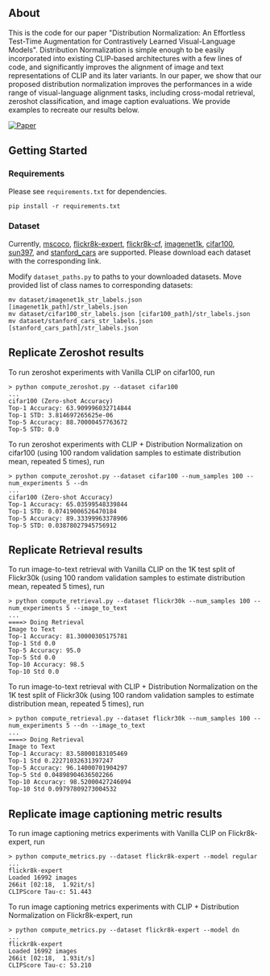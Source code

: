## About
This is the code for our paper "Distribution Normalization: An Effortless Test-Time Augmentation for Contrastively Learned Visual-Language Models". Distribution Normalization is simple enough to be easily incorporated into existing CLIP-based architectures with a few lines of code, and significantly improves the alignment of image and text representations of CLIP and its later variants. In our paper, we show that our proposed distribution normalization improves the performances in a wide range of visual-language alignment tasks, including cross-modal retrieval, zeroshot classification, and image caption evaluations. We provide examples to recreate our results below.

[![Paper](https://img.shields.io/badge/paper-2302.11084-B31B1B.svg?style=for-the-badge&logo=arxiv)](https://arxiv.org/abs/2302.11084)

## Getting Started
### Requirements
Please see <code>requirements.txt</code> for dependencies.

```
pip install -r requirements.txt
```

### Dataset
Currently, [mscoco](https://cocodataset.org/#download), [flickr8k-expert](https://www.kaggle.com/datasets/sayanf/flickr8k), [flickr8k-cf](https://www.kaggle.com/datasets/sayanf/flickr8k), [imagenet1k](https://www.image-net.org/download.php), [cifar100](https://www.cs.toronto.edu/~kriz/cifar.html), [sun397](https://vision.princeton.edu/projects/2010/SUN/), and [stanford_cars](https://ai.stanford.edu/~jkrause/cars/car_dataset.html) are supported. Please download each dataset with the corresponding link.

Modify <code>dataset_paths.py</code> to paths to your downloaded datasets. Move provided list of class names to corresponding datasets:

```
mv dataset/imagenet1k_str_labels.json [imagenet1k_path]/str_labels.json
mv dataset/cifar100_str_labels.json [cifar100_path]/str_labels.json
mv dataset/stanford_cars_str_labels.json [stanford_cars_path]/str_labels.json
```

## Replicate Zeroshot results
To run zeroshot experiments with Vanilla CLIP on cifar100, run
```
> python compute_zeroshot.py --dataset cifar100
...
cifar100 (Zero-shot Accuracy)
Top-1 Accuracy: 63.909996032714844
Top-1 STD: 3.814697265625e-06
Top-5 Accuracy: 88.70000457763672
Top-5 STD: 0.0
```

To run zeroshot experiments with CLIP + Distribution Normalization on cifar100 (using 100 random validation samples to estimate distribution mean, repeated 5 times), run
```
> python compute_zeroshot.py --dataset cifar100 --num_samples 100 --num_experiments 5 --dn
...
cifar100 (Zero-shot Accuracy)
Top-1 Accuracy: 65.03599548339844
Top-1 STD: 0.07419006526470184
Top-5 Accuracy: 89.33399963378906
Top-5 STD: 0.03878027945756912
```


## Replicate Retrieval results
To run image-to-text retrieval with Vanilla CLIP on the 1K test split of Flickr30k (using 100 random validation samples to estimate distribution mean, repeated 5 times), run
```
> python compute_retrieval.py --dataset flickr30k --num_samples 100 --num_experiments 5 --image_to_text
...
====> Doing Retrieval
Image to Text
Top-1 Accuracy: 81.30000305175781
Top-1 Std 0.0
Top-5 Accuracy: 95.0
Top-5 Std 0.0
Top-10 Accuracy: 98.5
Top-10 Std 0.0
```

To run image-to-text retrieval with CLIP + Distribution Normalization on the 1K test split of Flickr30k (using 100 random validation samples to estimate distribution mean, repeated 5 times), run
```
> python compute_retrieval.py --dataset flickr30k --num_samples 100 --num_experiments 5 --dn --image_to_text
...
====> Doing Retrieval
Image to Text
Top-1 Accuracy: 83.58000183105469
Top-1 Std 0.22271032631397247
Top-5 Accuracy: 96.14000701904297
Top-5 Std 0.04898904636502266
Top-10 Accuracy: 98.52000427246094
Top-10 Std 0.09797809273004532
```

## Replicate image captioning metric results
To run image captioning metrics experiments with Vanilla CLIP on Flickr8k-expert, run
```
> python compute_metrics.py --dataset flickr8k-expert --model regular
...
flickr8k-expert
Loaded 16992 images
266it [02:18,  1.92it/s]
CLIPScore Tau-c: 51.443
```
To run image captioning metrics experiments with CLIP + Distribution Normalization on Flickr8k-expert, run
```
> python compute_metrics.py --dataset flickr8k-expert --model dn
...
flickr8k-expert
Loaded 16992 images
266it [02:18,  1.93it/s]
CLIPScore Tau-c: 53.210
```



